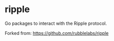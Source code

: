 ripple
======

Go packages to interact with the Ripple protocol.

Forked from: https://github.com/rubblelabs/ripple
